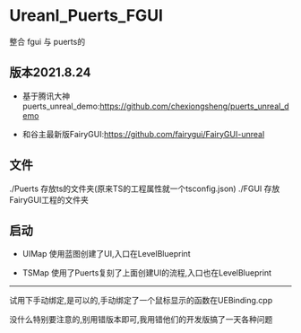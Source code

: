 # Ureanl_Puerts_FGUI

整合 fgui 与 puerts的

## 版本2021.8.24
- 基于腾讯大神puerts_unreal_demo:https://github.com/chexiongsheng/puerts_unreal_demo

- 和谷主最新版FairyGUI:https://github.com/fairygui/FairyGUI-unreal

## 文件
./Puerts 存放ts的文件夹(原来TS的工程属性就一个tsconfig.json)
./FGUI 存放FairyGUI工程的文件夹

## 启动
- UIMap 使用蓝图创建了UI,入口在LevelBlueprint

- TSMap 使用了Puerts复刻了上面创建UI的流程,入口也在LevelBlueprint

---

试用下手动绑定,是可以的,手动绑定了一个鼠标显示的函数在UEBinding.cpp

没什么特别要注意的,别用错版本即可,我用错他们的开发版搞了一天各种问题



